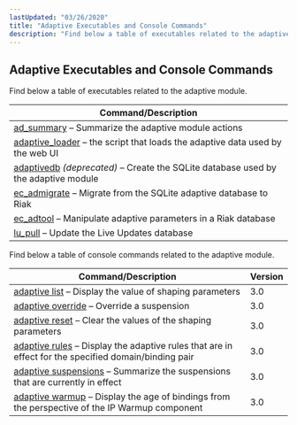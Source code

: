 ```yaml
---
lastUpdated: "03/26/2020"
title: "Adaptive Executables and Console Commands"
description: "Find below a table of executables related to the adaptive module Table B 1 adaptive executables Command Description ad summary Summarize the adaptive module actions adaptive loader the script that loads the adaptive data used by the web UI adaptivedb deprecated Create the SQ Lite database used by the adaptive..."
---
```


## <a name="ad.executables"></a> Adaptive Executables and Console Commands

Find below a table of executables related to the adaptive module.

<a name="ad.exectables.table"></a> 


| Command/Description |
| --- |
| [ad_summary](/momentum/3/3-reference/executable-ad-summary) – Summarize the adaptive module actions |
| [adaptive_loader](/momentum/3/3-reference/executable-adaptive-loader) – the script that loads the adaptive data used by the web UI |
| [adaptivedb](/momentum/3/3-reference/executable-adaptivedb) *(deprecated)* – Create the SQLite database used by the adaptive module |
| [ec_admigrate](/momentum/3/3-reference/executable-ec-admigrate) – Migrate from the SQLite adaptive database to Riak |
| [ec_adtool](/momentum/3/3-reference/executable-ec-adtool) – Manipulate adaptive parameters in a Riak database |
| [lu_pull](/momentum/3/3-reference/executable-lu-pull) – Update the Live Updates database |

Find below a table of console commands related to the adaptive module.

<a name="ad.console.table"></a> 


| Command/Description | Version |
| --- | --- |
| [adaptive list](/momentum/3/3-reference/3-reference-modules-adaptive#modules.adaptive.console) – Display the value of shaping parameters | 3.0 |
| [adaptive override](/momentum/3/3-reference/3-reference-modules-adaptive#modules.adaptive.console) – Override a suspension | 3.0 |
| [adaptive reset](/momentum/3/3-reference/3-reference-modules-adaptive#modules.adaptive.console) – Clear the values of the shaping parameters | 3.0 |
| [adaptive rules](/momentum/3/3-reference/3-reference-modules-adaptive#modules.adaptive.console) – Display the adaptive rules that are in effect for the specified domain/binding pair | 3.0 |
| [adaptive suspensions](/momentum/3/3-reference/3-reference-modules-adaptive#modules.adaptive.console) – Summarize the suspensions that are currently in effect | 3.0 |
| [adaptive warmup](/momentum/3/3-reference/3-reference-modules-adaptive#modules.adaptive.console) – Display the age of bindings from the perspective of the IP Warmup component | 3.0 |